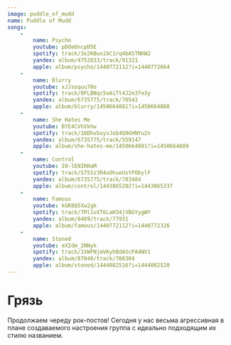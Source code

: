 ```yaml
---
image: puddle_of_mudd
name: Puddle of Mudd
songs:
    -
        name: Psycho
        youtube: pDdeOncpD5E
        spotify: track/3e2KBwxibC1rq4bA5TNKW2
        yandex: album/4752833/track/91321
        apple: album/psycho/1440772112?i=1440772664
    -
        name: Blurry
        youtube: xJJsoquu70o
        spotify: track/0FLBNqc5oAiTt4J2e3fe3y
        yandex: album/6735775/track/70541
        apple: album/blurry/1450664881?i=1450664888
    -
        name: She Hates Me
        youtube: BYE4CVhVkhw
        spotify: track/16DhvbuyvJob4Q9GHNYu2n
        yandex: album/6735775/track/559147
        apple: album/she-hates-me/1450664881?i=1450664889
    -
        name: Control
        youtube: I0-lENIRHaM
        spotify: track/575Sz3R4xOhueUstPObylF
        yandex: album/6735775/track/783484
        apple: album/control/1443865202?i=1443865337
    -
        name: Famous
        youtube: kGR8Q5Xw2gk
        spotify: track/7Ml1vXT6LaH34jVBGYygWY
        yandex: album/8469/track/77931
        apple: album/famous/1440772112?i=1440772326
    -
        name: Stoned
        youtube: eXIdm_2NNyk
        spotify: track/1VWFNjmVKyhBdAScPA4NV1
        yandex: album/87840/track/788304
        apple: album/stoned/1444082516?i=1444082520
---
```

# Грязь

Продолжаем череду рок-постов! Сегодня у нас весьма агрессивная в плане создаваемого настроения группа с идеально
подходящим их стилю названием.